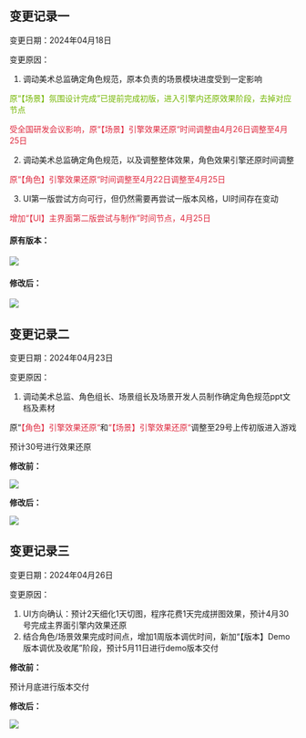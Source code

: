 ## 变更记录一
变更日期：2024年04月18日

变更原因： 

1. 调动美术总监确定角色规范，原本负责的场景模块进度受到一定影响

<font style="color:#74B602;">原“【场景】氛围设计完成”已提前完成初版，进入引擎内还原效果阶段，去掉对应节点</font>

<font style="color:#DF2A3F;">受全国研发会议影响，原“【场景】引擎效果还原“时间调整由4月26日调整至4月25日</font>

2. 调动美术总监确定角色规范，以及调整整体效果，角色效果引擎还原时间调整

<font style="color:#DF2A3F;">原“【角色】引擎效果还原“时间调整至4月22日调整至4月25日</font>

3. UI第一版尝试方向可行，但仍然需要再尝试一版本风格，UI时间存在变动

<font style="color:#DF2A3F;">增加“【UI】主界面第二版尝试与制作”时间节点，4月25日</font>

#### 原有版本：
![](https://cdn.nlark.com/yuque/0/2024/png/12926950/1713523510822-66899f1b-c3a3-40ea-8672-ba557428ab81.png)

#### 修改后：
![](https://cdn.nlark.com/yuque/0/2024/png/12926950/1714112365215-7c8c3d4e-e937-4360-af75-37f6f8879a89.png)

## 变更记录二
变更日期：2024年04月23日

变更原因： 

1. 调动美术总监、角色组长、场景组长及场景开发人员制作确定角色规范ppt文档及素材

原“<font style="color:#DF2A3F;">【角色】引擎效果还原“</font>和<font style="color:#DF2A3F;">“【场景】引擎效果还原“</font>调整至29号上传初版进入游戏

预计30号进行效果还原

**修改前：**

![](https://cdn.nlark.com/yuque/0/2024/png/12926950/1714034139082-6ab5da7c-c66b-4e3f-8190-9d370ebcd83e.png)

**修改后：**

![](https://cdn.nlark.com/yuque/0/2024/png/12926950/1714130598852-0cfd6d11-d506-49d9-b8a8-ed691627af43.png)



## 变更记录三
变更日期：2024年04月26日

变更原因： 

1. UI方向确认：预计2天细化1天切图，程序花费1天完成拼图效果，预计4月30号完成主界面引擎内效果还原
2. 结合角色/场景效果完成时间点，增加1周版本调优时间，新加“【版本】Demo版本调优及收尾”阶段，预计5月11日进行demo版本交付

**修改前：**

预计月底进行版本交付

**修改后：**

![](https://cdn.nlark.com/yuque/0/2024/png/12926950/1714130676372-697be6ad-f866-4736-97d3-63d33305e317.png)



